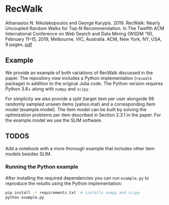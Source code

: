 # RecWalk

Athanasios N. Nikolakopoulos and George Karypis. 2019. RecWalk: Nearly
Uncoupled Random Walks for Top-N Recommendation. In The Twelfth
ACM International Conference on Web Search and Data Mining (WSDM ’19),
February 11–15, 2019, Melbourne, VIC, Australia. ACM, New York, NY, USA,
9 pages. [pdf](http://nikolako.net/papers/ACM_WSDM2019_RecWalk.pdf)


## Example
We provide an example of both variations of RecWalk discussed in the paper. The repository now includes a Python implementation (`recwalk` package) in addition to the original Julia code. The Python version requires Python 3.8+ along with `numpy` and `scipy`.

For simplicity we also provide a split (target item per user alongside 99 randomly sampled unseen items (yahoo.mat) and a  corresponding item model (example.model). The item model can be built by solving the optimization problems per item described in Section 2.3.1 in the paper. For the example.model we use the SLIM software.    

## TODOS
Add a notebook with a more thorough example that includes other item models besides SLIM.  


### Running the Python example

After installing the required dependencies you can run `example.py` to reproduce
the results using the Python implementation:

```bash
pip install -r requirements.txt  # installs numpy and scipy
python example.py
```
